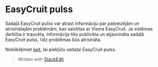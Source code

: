 # EasyCruit pulss

Sadaļā EasyCruit pulss var atrast informāciju par pašreizējām un atrisinātajām problēmām, kas saistītas ar Visma EasyCruit. Ja sistēmas darbība ir traucēta, informācija tiks publicēta un atjaunināta sadaļā EasyCruit pulss, līdz problēmas būs atrisināta.

Noklikšķiniet  [šeit](https://heartbeat.easycruit.com/), lai piekļūtu sadaļai EasyCruit pulss.


> Written with [StackEdit](https://stackedit.io/).
<!--stackedit_data:
eyJoaXN0b3J5IjpbMTI3MTU4NTk0Nl19
-->